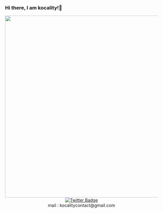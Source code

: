 ### Hi there, I am kocality!👋
 <a></a>
 
<div id="header" align="center">
  <img src="https://64.media.tumblr.com/26b671fb5af5f7d42c67be1bbfff122a/14285fd47a7da8d8-7b/s500x750/898aebe40baea8d256a8a15e80907eb8e12e1609.gif" width="600"/>


<div id="badges">
  <a href="https://twitter.com/kkocality">
    <img src="https://img.shields.io/badge/Twitter-blue?style=for-the-badge&logo=twitter&logoColor=white" alt="Twitter Badge"/>
  </a>
</div>

</div>  
<div align="center">  
mail : kocalitycontact@gmail.com
 

